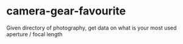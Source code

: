 # camera-gear-favourite
Given directory of photography, get data on what is your most used aperture / focal length
